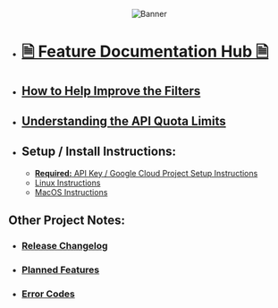 <p align="center"><img alt="Banner" src="https://i.imgur.com/TGzgq4V.png"></p>

* # [🗎 Feature Documentation Hub 🗎](https://github.com/ThioJoe/YT-Spammer-Purge/wiki/Documentation-Hub)
* ## [How to Help Improve the Filters](https://github.com/ThioJoe/YT-Spammer-Purge/wiki/How-to-Help-Improve-the-Filters)
* ## [Understanding the API Quota Limits](https://github.com/ThioJoe/YT-Spammer-Purge/wiki/Understanding-YouTube-API-Quota-Limits)
* ## Setup / Install Instructions:
	* [**Required:** API Key / Google Cloud Project Setup Instructions](https://github.com/ThioJoe/YT-Spammer-Purge/wiki/Instructions:-Obtaining-an-API-Key)
	* [Linux Instructions](Linux-Installation-Instructions)
	* [MacOS Instructions](MacOS-Instructions)


## Other Project Notes:
* ### [Release Changelog](https://github.com/ThioJoe/YT-Spammer-Purge/wiki/Release-Changelog)
* ### [Planned Features](Planned-Features)
* ### [Error Codes](https://github.com/ThioJoe/YT-Spammer-Purge/wiki/Error-Codes)